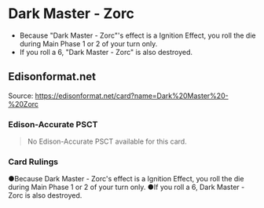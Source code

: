# Dark Master - Zorc

*   Because "Dark Master - Zorc"'s effect is a Ignition Effect, you roll the die during Main Phase 1 or 2 of your turn only.
*   If you roll a 6, "Dark Master - Zorc" is also destroyed.

## Edisonformat.net

Source: https://edisonformat.net/card?name=Dark%20Master%20-%20Zorc

### Edison-Accurate PSCT

> No Edison-Accurate PSCT available for this card.

### Card Rulings

●Because Dark Master - Zorc's effect is a Ignition Effect, you roll the die during Main Phase 1 or 2 of your turn only.
●If you roll a 6, Dark Master - Zorc is also destroyed.
            